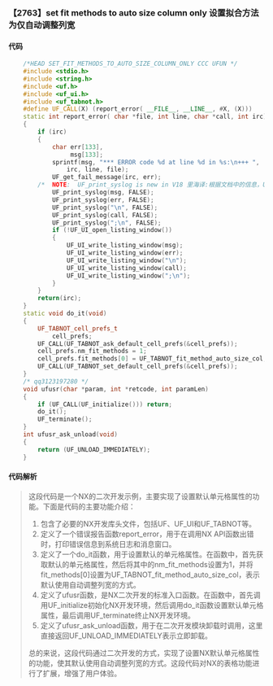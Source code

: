 ### 【2763】set fit methods to auto size column only 设置拟合方法为仅自动调整列宽

#### 代码

```cpp
    /*HEAD SET_FIT_METHODS_TO_AUTO_SIZE_COLUMN_ONLY CCC UFUN */  
    #include <stdio.h>  
    #include <string.h>  
    #include <uf.h>  
    #include <uf_ui.h>  
    #include <uf_tabnot.h>  
    #define UF_CALL(X) (report_error( __FILE__, __LINE__, #X, (X)))  
    static int report_error( char *file, int line, char *call, int irc)  
    {  
        if (irc)  
        {  
            char err[133],  
                 msg[133];  
            sprintf(msg, "*** ERROR code %d at line %d in %s:\n+++ ",  
                irc, line, file);  
            UF_get_fail_message(irc, err);  
        /*  NOTE:  UF_print_syslog is new in V18 里海译:根据文档中的信息，UF_print_syslog是在V18版本中新增的函数。因此，在回答问题时，我们只需翻译这个句子，无需添加任何其他内容。 */  
            UF_print_syslog(msg, FALSE);  
            UF_print_syslog(err, FALSE);  
            UF_print_syslog("\n", FALSE);  
            UF_print_syslog(call, FALSE);  
            UF_print_syslog(";\n", FALSE);  
            if (!UF_UI_open_listing_window())  
            {  
                UF_UI_write_listing_window(msg);  
                UF_UI_write_listing_window(err);  
                UF_UI_write_listing_window("\n");  
                UF_UI_write_listing_window(call);  
                UF_UI_write_listing_window(";\n");  
            }  
        }  
        return(irc);  
    }  
    static void do_it(void)  
    {  
        UF_TABNOT_cell_prefs_t  
            cell_prefs;  
        UF_CALL(UF_TABNOT_ask_default_cell_prefs(&cell_prefs));  
        cell_prefs.nm_fit_methods = 1;  
        cell_prefs.fit_methods[0] = UF_TABNOT_fit_method_auto_size_col;  
        UF_CALL(UF_TABNOT_set_default_cell_prefs(&cell_prefs));  
    }  
    /* qq3123197280 */  
    void ufusr(char *param, int *retcode, int paramLen)  
    {  
        if (UF_CALL(UF_initialize())) return;  
        do_it();  
        UF_terminate();  
    }  
    int ufusr_ask_unload(void)  
    {  
        return (UF_UNLOAD_IMMEDIATELY);  
    }

```

#### 代码解析

> 这段代码是一个NX的二次开发示例，主要实现了设置默认单元格属性的功能。下面是代码的主要功能介绍：
>
> 1. 包含了必要的NX开发库头文件，包括UF、UF_UI和UF_TABNOT等。
> 2. 定义了一个错误报告函数report_error，用于在调用NX API函数出错时，打印错误信息到系统日志和消息窗口。
> 3. 定义了一个do_it函数，用于设置默认的单元格属性。在函数中，首先获取默认的单元格属性，然后将其中的nm_fit_methods设置为1，并将fit_methods[0]设置为UF_TABNOT_fit_method_auto_size_col，表示默认使用自动调整列宽的方式。
> 4. 定义了ufusr函数，是NX二次开发的标准入口函数。在函数中，首先调用UF_initialize初始化NX开发环境，然后调用do_it函数设置默认单元格属性，最后调用UF_terminate终止NX开发环境。
> 5. 定义了ufusr_ask_unload函数，用于在二次开发模块卸载时调用，这里直接返回UF_UNLOAD_IMMEDIATELY表示立即卸载。
>
> 总的来说，这段代码通过二次开发的方式，实现了设置NX默认单元格属性的功能，使其默认使用自动调整列宽的方式。这段代码对NX的表格功能进行了扩展，增强了用户体验。
>
